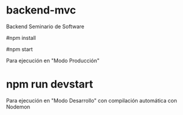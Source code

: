 # backend-mvc
Backend Seminario de Software

#npm install

#npm start

Para ejecución en "Modo Producción"

# npm run devstart
Para ejecución en "Modo Desarrollo" con compilación automática con Nodemon

